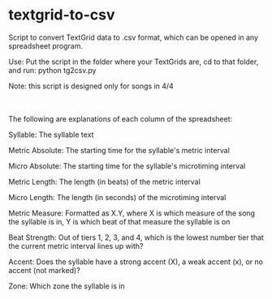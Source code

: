 # textgrid-to-csv
Script to convert TextGrid data to .csv format, which can be opened in any spreadsheet program.

   Use:
       Put the script in the folder where your TextGrids are, cd to that folder, and run:
         python tg2csv.py

   Note: this script is designed only for songs in 4/4
   
　
 
The following are explanations of each column of the spreadsheet:

Syllable: The syllable text

Metric Absolute: The starting time for the syllable's metric interval

Micro Absolute: The starting time for the syllable's microtiming interval

Metric Length: The length (in beats) of the metric interval

Micro Length: The length (in seconds) of the microtiming interval

Metric Measure: Formatted as X.Y, where X is which measure of the song the syllable is in, Y is which beat of that measure the syllable is on

Beat Strength: Out of tiers 1, 2, 3, and 4, which is the lowest number tier that the current metric interval lines up with?

Accent: Does the syllable have a strong accent (X), a weak accent (x), or no accent (not marked)?

Zone: Which zone the syllable is in

